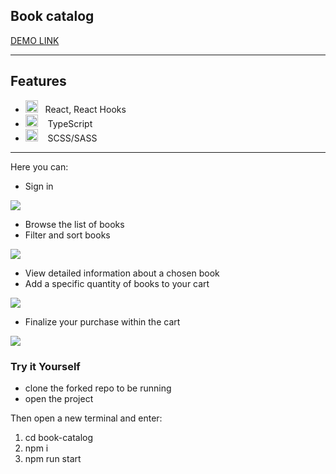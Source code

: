 <h2>Book catalog</h2>

[DEMO LINK](https://vasyl-zinchenko.github.io/book-catalog)

---

## Features

- <img width=20 height=20 src="https://upload.wikimedia.org/wikipedia/commons/thumb/a/a7/React-icon.svg/2300px-React-icon.svg.png">&nbsp;&nbsp;&nbsp;React, React Hooks
- <img width=20 height=20 src="https://upload.wikimedia.org/wikipedia/commons/thumb/4/4c/Typescript_logo_2020.svg/2048px-Typescript_logo_2020.svg.png">&nbsp;&nbsp;&nbsp; TypeScript
- <img width=20 height=20 src="https://upload.wikimedia.org/wikipedia/commons/thumb/9/96/Sass_Logo_Color.svg/1280px-Sass_Logo_Color.svg.png">&nbsp;&nbsp;&nbsp; SCSS/SASS

---

Here you can:

- Sign in
<img src="https://img001.prntscr.com/file/img001/KYuiw-15STCnqv5m4qXetw.png">
 
- Browse the list of books
- Filter and sort books
<img src="https://img001.prntscr.com/file/img001/imH4ihE1RoeKFl4M1SKXVg.png">

- View detailed information about a chosen book
- Add a specific quantity of books to your cart
<img src="https://img001.prntscr.com/file/img001/m254ghzAQsicOwXB6oXVQg.png">

- Finalize your purchase within the cart
<img src="https://img001.prntscr.com/file/img001/xkgMg8wsRLGuF5gqGg99aQ.png">

<h3>Try it Yourself</h3>

- clone the forked repo to be running
- open the project

Then open a new terminal and enter:

1. cd book-catalog
2. npm i
3. npm run start
